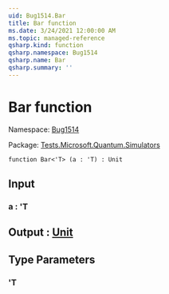 ```yaml
---
uid: Bug1514.Bar
title: Bar function
ms.date: 3/24/2021 12:00:00 AM
ms.topic: managed-reference
qsharp.kind: function
qsharp.namespace: Bug1514
qsharp.name: Bar
qsharp.summary: ''
---
```


# Bar function

Namespace: [Bug1514](xref:Bug1514)

Package: [Tests.Microsoft.Quantum.Simulators](https://nuget.org/packages/Tests.Microsoft.Quantum.Simulators)




```qsharp
function Bar<'T> (a : 'T) : Unit
```


## Input

### a : 'T





## Output : [Unit](xref:microsoft.quantum.lang-ref.unit)



## Type Parameters

### 'T

